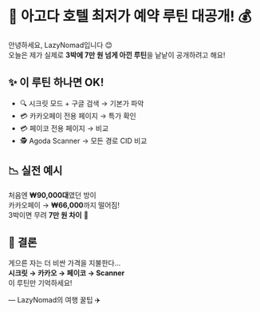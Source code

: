 # 🏨 아고다 호텔 최저가 예약 루틴 대공개! 💰

안녕하세요, LazyNomad입니다 😊  
오늘은 제가 실제로 **3박에 7만 원 넘게 아낀 루틴**을 낱낱이 공개하려고 해요!

## ✨ 이 루틴 하나면 OK!

- 🔍 시크릿 모드 + 구글 검색 → 기본가 파악
- 💳 카카오페이 전용 페이지 → 특가 확인
- 💳 페이코 전용 페이지 → 비교
- 🕵️ Agoda Scanner → 모든 경로 CID 비교

## 📉 실전 예시

처음엔 **₩90,000대**였던 방이  
카카오페이 → **₩66,000**까지 떨어짐!  
3박이면 무려 **7만 원 차이** 👀

## 🧾 결론

게으른 자는 더 비싼 가격을 지불한다…  
**시크릿 → 카카오 → 페이코 → Scanner**  
이 루틴만 기억하세요!

— LazyNomad의 여행 꿀팁 ✈️
